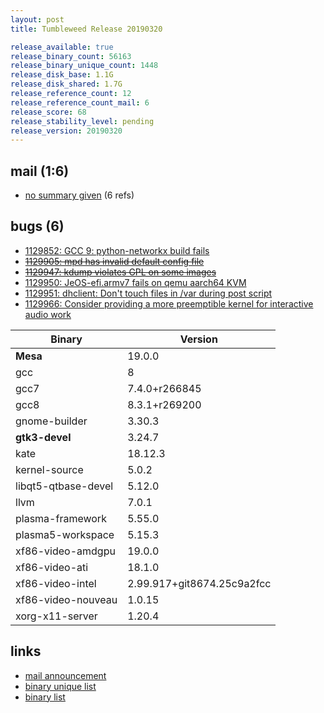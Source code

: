 ```yaml
---
layout: post
title: Tumbleweed Release 20190320

release_available: true
release_binary_count: 56163
release_binary_unique_count: 1448
release_disk_base: 1.1G
release_disk_shared: 1.7G
release_reference_count: 12
release_reference_count_mail: 6
release_score: 68
release_stability_level: pending
release_version: 20190320
---
```


## mail (1:6)

- [no summary given](https://lists.opensuse.org/opensuse-factory/2019-03/msg00307.html) (6 refs)

## bugs (6)

<!--more-->

- [1129852: GCC 9: python-networkx build fails](https://bugzilla.opensuse.org/show_bug.cgi?id=1129852)
- ~~[1129905: mpd has invalid default config file](https://bugzilla.opensuse.org/show_bug.cgi?id=1129905)~~
- ~~[1129947: kdump violates GPL on some images](https://bugzilla.opensuse.org/show_bug.cgi?id=1129947)~~
- [1129950: JeOS-efi.armv7 fails on qemu aarch64 KVM](https://bugzilla.opensuse.org/show_bug.cgi?id=1129950)
- [1129951: dhclient: Don't touch files in /var during post script](https://bugzilla.opensuse.org/show_bug.cgi?id=1129951)
- [1129966: Consider providing a more preemptible kernel for interactive audio work](https://bugzilla.opensuse.org/show_bug.cgi?id=1129966)

Binary | Version
--- | ---
**Mesa** | 19.0.0
gcc | 8
gcc7 | 7.4.0+r266845
gcc8 | 8.3.1+r269200
gnome-builder | 3.30.3
**gtk3-devel** | 3.24.7
kate | 18.12.3
kernel-source | 5.0.2
libqt5-qtbase-devel | 5.12.0
llvm | 7.0.1
plasma-framework | 5.55.0
plasma5-workspace | 5.15.3
xf86-video-amdgpu | 19.0.0
xf86-video-ati | 18.1.0
xf86-video-intel | 2.99.917+git8674.25c9a2fcc
xf86-video-nouveau | 1.0.15
xorg-x11-server | 1.20.4

## links

- [mail announcement](https://lists.opensuse.org/opensuse-factory/2019-03/msg00304.html)
- [binary unique list](http://download.tumbleweed.boombatower.com/20190320/rpm.unique.list)
- [binary list](http://download.tumbleweed.boombatower.com/20190320/rpm.list)

